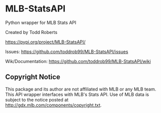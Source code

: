 # MLB-StatsAPI

Python wrapper for MLB Stats API

Created by Todd Roberts

https://pypi.org/project/MLB-StatsAPI/

Issues: https://github.com/toddrob99/MLB-StatsAPI/issues

Wik/Documentation: https://github.com/toddrob99/MLB-StatsAPI/wiki

## Copyright Notice

This package and its author are not affiliated with MLB or any MLB team. This API wrapper interfaces with MLB's Stats API. Use of MLB data is subject to the notice posted at http://gdx.mlb.com/components/copyright.txt.
